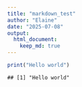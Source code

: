 ```yaml
---
title: "markdown_test"
author: "Elaine"
date: "2025-07-08"
output: 
  html_document: 
    keep_md: true
---
```


```r
print("Hello world")
```

```
## [1] "Hello world"
```
